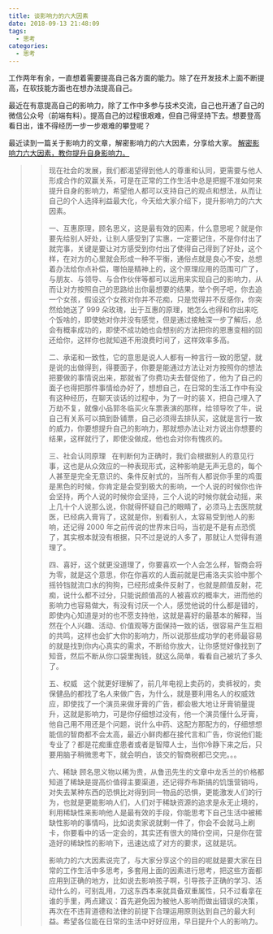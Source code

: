 ```yaml
---
title: 谈影响力的六大因素
date: 2018-09-13 21:48:09
tags:
  - 思考
categories:
  - 思考
---
```


工作两年有余，一直想着需要提高自己各方面的能力。除了在开发技术上面不断提高，在软技能方面也在想办法提高自己。

最近在有意提高自己的影响力，除了工作中多参与技术交流，自己也开通了自己的微信公众号（前端有料）。提高自己的过程很艰难，但自己得坚持下去。想要登高看日出，谁不得经历一步一步艰难的攀登呢？

最近读到一篇关于影响力的文章，解密影响力的六大因素，分享给大家。
[解密影响力六大因素，教你提升自身影响力。](https://www.jianshu.com/p/d0b480c4f50f)

> > 现在社会的发展，我们都渴望得到他人的尊重和认同，更需要与他人形成合作的双赢关系，可是在正常的工作生活中总是把握不准如何来提升自身的影响力，希望他人都可以支持自己的观点和想法，从而让自己的个人选择利益最大化，今天给大家介绍下，提升影响力的六大因素。
> >
> > 一、互惠原理，顾名思义，这是最有效的因素，什么意思呢？就是你要先给别人好处，让别人感受到了实惠，一定要记住，不是你付出了就完事，关键是要让对方感受到你付出了使得自己得到了好处，这个样，在对方的心里就会形成一种不平衡，通俗点就是良心不安，总想着办法给你点补偿，哪怕是精神上的，这个原理应用的范围可广了，与朋友、与领导、与合作伙伴等都可以运用来实现自己的影响力，从而让对方按照自己的思路给出你最想要的结果，举个例子吧，你去追一个女孩，假设这个女孩对你并不花痴，只是觉得并不反感你，你突然给她送了 999 朵玫瑰，出于互惠的原理，她怎么也得和你出来吃个饭啥的，即使她对你并没有感觉，但是通过接触深一步了解后，总会有概率成功的，即使不成功她也会想别的方法把你的恩惠变相的回还给你，这样你也就知道不用浪费时间了，这样效率多高。
> >
> > 二、承诺和一致性，它的意思是说人人都有一种言行一致的愿望，就是说的出做得到，得要面子，你要是能通过方法让对方按照你的想法把要做的事情说出来，那就省了你费功夫去督促他了，他为了自己的面子也得把那件事情给办好了，想想自己，在日常的生活工作中有没有这种经历，在聊天谈话的过程中，为了一时的装 X，把自己埋入了万劫不复，就像小品郭冬临买火车票表演的那样，给领导吹了牛，说自己有关系可以搞到卧铺票，自己必须得去排队买，这就是言行一致的威力，你要想提升自己的影响力，那就想办法让对方说出你想要的结果，这样就行了，即使没做成，他也会对你有愧疚的。
> >
> > 三、社会认同原理   在判断何为正确时，我们会根据别人的意见行事，这也是从众效应的一种表现形式，这种影响是无声无息的，每个人甚至是完全无意识的、条件反射式的，当所有人都说你手里的鸡蛋是黑色的时候，你肯定是会受到极大的影响，一个人说的时候你也许会坚持，两个人说的时候你会坚持，三个人说的时候你就会动摇，来上几十个人说那么说，你就得怀疑自己的眼睛了，必须马上去医院就医，已经病入膏肓了，这就是你，别看别人，太容易受到他人的影响，还记得 2000 年之前传说的世界末日吗，当初是不是有点恐慌了，其实根本就没有根据，只不过是说的人多了，那就让人觉得有道理了。
> >
> > 四、喜好，这个就更没道理了，你要喜欢一个人会怎么样，智商会将为零，就是这个意思，你在你喜欢的人面前就是巴甫洛夫实验中那个摇铃铛就流口水的狗狗，已经形成条件反射了，也就是颜值反射，花痴，说什么都不过分，只能说颜值高的人被喜欢的概率大，进而他的影响力也容易做大，有没有讨厌一个人，感觉他说的什么都是错的，即使内心知道是对的也不愿支持他，这就是喜好的最基本的解释，当然在个人兴趣、活动、价值观等方面保持一致的话，很容易产生互相的共鸣，这样也会扩大你的影响力，所以说那些成功学的老师最容易的就是找到你内心真实的需求，不断给你放大，让你感觉好像找到了知音，然后不断从你口袋里掏钱，就这么简单，看看自己被坑了多久了。
> >
> > 五、权威   这个就更好理解了，前几年电视上卖药的，卖裤衩的，卖保健品的都找了名人来做广告，为什么，就是要利用名人的权威效应，即使找了一个演员来做牙膏的广告，都会极大地让牙膏销量提升，这就是影响力，可是你仔细想过没有，他一个演员懂什么牙膏，他自己用不用还是个问题，说什么中药、这配方那配方的，仔细想想能信的智商都不会太高，最近小鲜肉都在接代言和广告，你说他们能专业了？都是花痴重症患者或者是智障人士，当你冷静下来之后，只要用脑子稍微思考下，就会明白，该交的智商税都已交完。。。
> >
> > 六、稀缺 顾名思义物以稀为贵，从鲁迅先生的文章中龙舌兰的价格都知道了稀缺是提高价值得主要渠道，还记得乔布斯搞的饥饿营销吗，对失去某种东西的恐惧比对得到同一物品的恐惧，更能激发人们的行为，也就是更能影响人们，人们对于稀缺资源的追求是永无止境的，利用稀缺性来影响他人是最有效的手段，你能思考下自己生活中被稀缺性影响的事情吗，比如说卖家说就剩一件了，你会不会就马上刷卡，你要看中的话一定会的，其实还有很大的降价空间，只是你在营造好的稀缺性的影响下，迅速达成了对方的要求，这就是坑。
> >
> > 影响力的六大因素说完了，与大家分享这个的目的呢就是要大家在日常的工作生活中多思考，多套用上面的因素进行思考，把这些方面都应用到正确的地方，比如说去影响孩子啊，引导孩子正确的学习、活动什么的，可别乱用，刀这东西本来就具备双重属性，只不过看拿在谁的手里，两点建议：首先避免因为被他人影响而做出错误的决策，再次在不违背道德和法律的前提下合理运用原则达到自己的最大利益。希望各位能在日常的生活中好好应用，早日提升个人的影响力。
